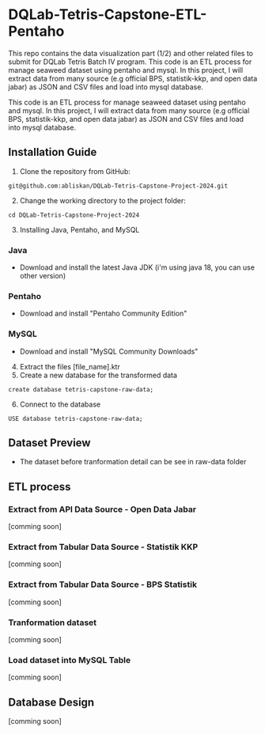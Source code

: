 # DQLab-Tetris-Capstone-ETL-Pentaho
This repo contains the data visualization part (1/2) and other related files to submit for DQLab Tetris Batch IV program.
This code is an ETL process for manage seaweed dataset using pentaho and mysql.
In this project, I will extract data from many source (e.g official BPS, statistik-kkp, and open data jabar) as JSON and CSV files and load into mysql database.

This code is an ETL process for manage seaweed dataset using pentaho and mysql.
In this project, I will extract data from many source (e.g official BPS, statistik-kkp, and open data jabar) as JSON and CSV files and load into mysql database.

## Installation Guide
1. Clone the repository from GitHub:
```
git@github.com:abliskan/DQLab-Tetris-Capstone-Project-2024.git
```
2. Change the working directory to the project folder:
```
cd DQLab-Tetris-Capstone-Project-2024
```
3. Installing Java, Pentaho, and MySQL
### Java
- Download and install the latest Java JDK (i'm using java 18, you can use other version)
### Pentaho
- Download and install "Pentaho Community Edition"
### MySQL
- Download and install "MySQL Community Downloads"
4. Extract the files [file_name].ktr 
5. Create a new database for the transformed data
```
create database tetris-capstone-raw-data;
```
6. Connect to the database 
```
USE database tetris-capstone-raw-data;
```

## Dataset Preview
- The dataset before tranformation detail can be see in raw-data folder

## ETL process
### Extract from API Data Source - Open Data Jabar
[comming soon]

### Extract from Tabular Data Source - Statistik KKP
[comming soon]

### Extract from Tabular Data Source - BPS Statistik
[comming soon]

### Tranformation dataset
[comming soon]

### Load dataset into MySQL Table
[comming soon]

## Database Design
[comming soon]